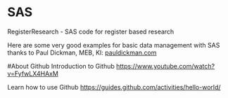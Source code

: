 # SAS
RegisterResearch - SAS code for register based research

Here are some very good examples for basic data management with SAS thanks to Paul Dickman, MEB, KI: 
[pauldickman.com](http://pauldickman.com/)

#About Github
Introduction to Github https://www.youtube.com/watch?v=FyfwLX4HAxM

Learn how to use Github https://guides.github.com/activities/hello-world/